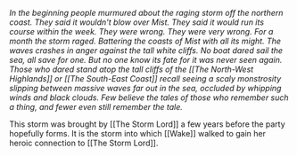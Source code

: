 *In the beginning people murmured about the raging storm off the northern coast. They said it wouldn't blow over Mist. They said it would run its course within the week. They were wrong. They were very wrong. For a month the storm raged. Battering the coasts of Mist with all its might. The waves crashes in anger against the tall white cliffs. No boat dared sail the sea, all save for one. But no one know its fate for it was never seen again. Those who dared stand atop the tall cliffs of the [[The North-West Highlands]] or [[The South-East Coast]] recall seeing a scaly monstrosity slipping between massive waves far out in the sea, occluded by whipping winds and black clouds. Few believe the tales of those who remember such a thing, and fewer even still remember the tale.*

This storm was brought by [[The Storm Lord]] a few years before the party hopefully forms. It is the storm into which [[Wake]] walked to gain her heroic connection to [[The Storm Lord]].
